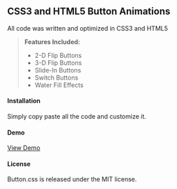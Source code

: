 <html>
<head>
<meta charset="utf-8">
<meta name="viewport" content="width=device-width, initial-scale=1.0">
<link rel="stylesheet" href="https://stackedit.io/res-min/themes/base.css" />
<script type="text/javascript" src="https://cdn.mathjax.org/mathjax/latest/MathJax.js?config=TeX-AMS_HTML"></script>
</head>
<body><div class="container">

<h2 id="css3-and-html5-button-animations">CSS3 and HTML5 Button Animations</h2>

<p>All code was written and optimized in CSS3 and HTML5</p>

<blockquote>
  <p><strong>Features Included:</strong></p>
  
  <ul>
  <li>2-D Flip Buttons</li>
  <li>3-D Flip Buttons</li>
  <li>Slide-In Buttons</li>
  <li>Switch Buttons</li>
  <li>Water Fill Effects</li>
  </ul>
</blockquote>



<h4 id="installation"><i class="icon-file"></i> Installation</h4>

<p>Simply copy paste all the code and customize it.</p>



<h4 id="demo"><i class="icon-play"></i> Demo</h4>

<p><a href="http://kfan.io/button.css/" target="_blank">View Demo</a></p>



<h4 id="license"><i class="icon-tags"></i> License</h4>

<p>Button.css is released under the MIT license.</p></div></body>
</html>
